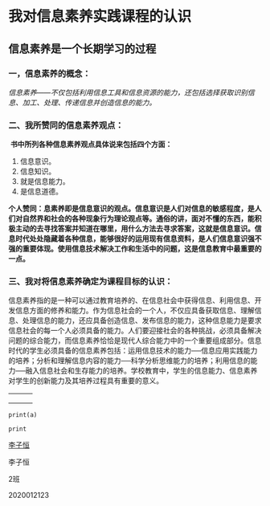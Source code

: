 # 我对信息素养实践课程的认识

## 信息素养是一个长期学习的过程



### 一，信息素养的概念：

​    *信息素养——不仅包括利用信息工具和信息资源的能力，还包括选择获取识别信息、加工、处理、传递信息并创造信息的能力。*

### 二、我所赞同的信息素养观点：

​    **书中所列各种信息素养观点具体说来包括四个方面：** 

1. 信息意识。
2. 信息知识。
3. 就是信息能力。
4. 是信息道德。

**个人赞同：息素养即是信息意识的观点。信息意识是人们对信息的敏感程度，是人们对自然界和社会的各种现象行为理论观点等。通俗的讲，面对不懂的东西，能积极主动的去寻找答案并知道在哪里，用什么方法去寻求答案，这就是信息意识。信息时代处处隐藏着各种信息，能够很好的运用现有信息资料，是人们信息意识强不强的重要体现。使用信息技术解决工作和生活中的问题，这是信息教育中最重要的一点。**

### 三、我对将信息素养确定为课程目标的认识：

信息素养指的是一种可以通过教育培养的、在信息社会中获得信息、利用信息、开发信息方面的修养和能力。作为信息社会的一个人，不仅应具备获取信息、理解信息、处理信息的能力，还应具备创造信息、发布信息的能力，这种信息能力是要求信息社会的每一个人必须具备的能力。人们要迎接社会的各种挑战，必须具备解决问题的综合能力，而信息素养恰恰是现代人综合能力中的一个重要组成部分。信息时代的学生必须具备的信息素养包括：运用信息技术的能力──信息应用实践能力的培养；分析和理解信息内容的能力──科学分析思维能力的培养；利用信息的能力──融入信息社会和生存能力的培养。学校教育中，学生的信息能力、信息素养对学生的创新能力及其培养过程具有重要的意义。

|      |      |      |
| ---- | ---- | ---- |
|      |      |      |
|      |      |      |
|      |      |      |

```
print(a)
```

`print`



[李子恒](https://github.com/lzh13515557585/lzh)

李子恒

2班

2020012123